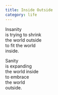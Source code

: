 ```yaml
---
title: Inside Outside
category: life
---
```


Insanity  
is trying to shrink   
the world outside  
to fit the world  
inside.  
  
Sanity  
is expanding  
the world inside  
to embrace  
the world  
outside.  

